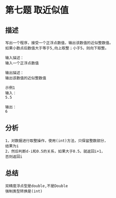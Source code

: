 # 第七题 取近似值
## 描述
    写出一个程序，接受一个正浮点数值，输出该数值的近似整数值。
    如果小数点后数值大于等于5,向上取整；小于5，则向下取整。

    输入描述：
    输入一个正浮点数值

    输出描述：
    输出该数值的近似整数值

    示例1
    输入：
    5.5

    输出：
    6
    
## 分析
    1，对数据进行取整操作，使用(int)方法，只保留整数部分，
    结果为i 
    2，然后判断d-i和0.5的关系，如果大于0.5，就返回i+1，
    否则返回i

## 总结
    双精度浮点型是double,不是Double
    强制类型转换是(int)